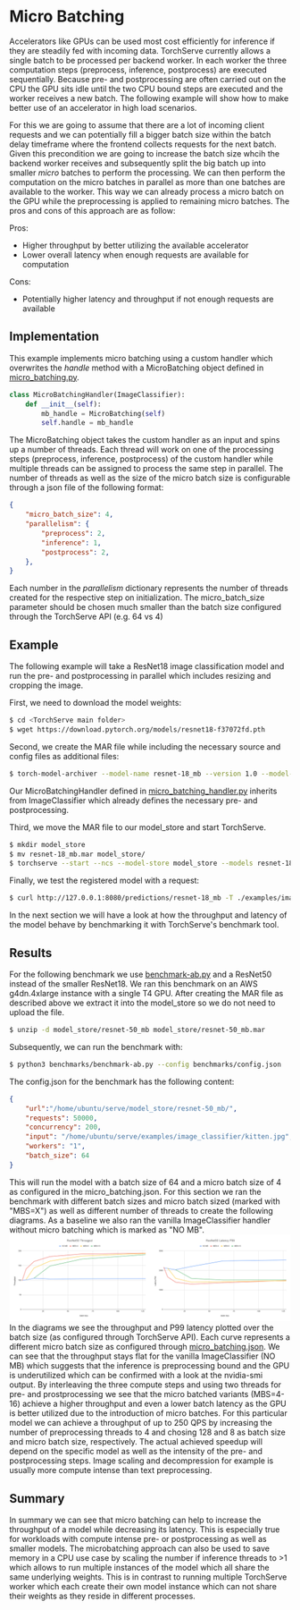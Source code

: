 # Micro Batching
Accelerators like GPUs can be used most cost efficiently for inference if they are steadily fed with incoming data.
TorchServe currently allows a single batch to be processed per backend worker.
In each worker the three computation steps (preprocess, inference, postprocess) are executed sequentially.
Because pre- and postprocessing are often carried out on the CPU the GPU sits idle until the two CPU bound steps are executed and the worker receives a new batch.
The following example will show how to make better use of an accelerator in high load scenarios.

For this we are going to assume that there are a lot of incoming client requests and we can potentially fill a bigger batch size within the batch delay timeframe where the frontend collects requests for the next batch.
Given this precondition we are going to increase the batch size whcih the backend worker receives and subsequently split the big batch up into smaller *micro* batches to perform the processing.
We can then perform the computation on the micro batches in parallel as more than one batches are available to the worker.
This way we can already process a micro batch on the GPU while the preprocessing is applied to remaining micro batches.
The pros and cons of this approach are as follow:

Pros:

*  Higher throughput by better utilizing the available accelerator
*  Lower overall latency when enough requests are available for computation

Cons:

* Potentially higher latency and throughput if not enough requests are available

## Implementation
This example implements micro batching using a custom handler which overwrites the *handle* method with a MicroBatching object defined in [micro_batching.py](micro_batching.py).
```python
class MicroBatchingHandler(ImageClassifier):
    def __init__(self):
        mb_handle = MicroBatching(self)
        self.handle = mb_handle
```
The MicroBatching object takes the custom handler as an input and spins up a number of threads.
Each thread will work on one of the processing steps (preprocess, inference, postprocess) of the custom handler while multiple threads can be assigned to process the same step in parallel.
The number of threads as well as the size of the micro batch size is configurable through a json file of the following format:
```json
{
    "micro_batch_size": 4,
    "parallelism": {
        "preprocess": 2,
        "inference": 1,
        "postprocess": 2,
    },
}
```
Each number in the *parallelism* dictionary represents the number of threads created for the respective step on initialization.
The micro_batch_size parameter should be chosen much smaller than the batch size configured through the TorchServe API (e.g. 64 vs 4)

## Example
The following example will take a ResNet18 image classification model and run the pre- and postprocessing in parallel which includes resizing and cropping the image.

First, we need to download the model weights:
```bash
$ cd <TorchServe main folder>
$ wget https://download.pytorch.org/models/resnet18-f37072fd.pth
```
Second, we create the MAR file while including the necessary source and config files as additional files:
```bash
$ torch-model-archiver --model-name resnet-18_mb --version 1.0 --model-file ./examples/image_classifier/resnet_18/model.py --serialized-file resnet18-f37072fd.pth --handler examples/micro_batching/micro_batching_handler.py --extra-files ./examples/image_classifier/index_to_name.json,examples/micro_batching/micro_batching.py,examples/micro_batching/micro_batching.json --config-file examples/micro_batching/config.yaml
```
Our MicroBatchingHandler defined in [micro_batching_handler.py](micro_batching_handler.py) inherits from ImageClassifier which already defines the necessary pre- and postprocessing.

Third, we move the MAR file to our model_store and start TorchServe.
```bash
$ mkdir model_store
$ mv resnet-18_mb.mar model_store/
$ torchserve --start --ncs --model-store model_store --models resnet-18_mb.mar
```

Finally, we test the registered model with a request:
```bash
$ curl http://127.0.0.1:8080/predictions/resnet-18_mb -T ./examples/image_classifier/kitten.jpg
```
In the next section we will have a look at how the throughput and latency of the model behave by benchmarking it with TorchServe's benchmark tool.

## Results
For the following benchmark we use [benchmark-ab.py](../../benchmarks/benchmark-ab.py) and a ResNet50 instead of the smaller ResNet18.
We ran this benchmark on an AWS g4dn.4xlarge instance with a single T4 GPU.
After creating the MAR file as described above we extract it into the model_store so we do not need to upload the file.
```bash
$ unzip -d model_store/resnet-50_mb model_store/resnet-50_mb.mar
```
Subsequently, we can run the benchmark with:
```bash
$ python3 benchmarks/benchmark-ab.py --config benchmarks/config.json
```
The config.json for the benchmark has the following content:
```json
{
    "url":"/home/ubuntu/serve/model_store/resnet-50_mb/",
    "requests": 50000,
    "concurrency": 200,
    "input": "/home/ubuntu/serve/examples/image_classifier/kitten.jpg",
    "workers": "1",
    "batch_size": 64
}
```
This will run the model with a batch size of 64 and a micro batch size of 4 as configured in the micro_batching.json.
For this section we ran the benchmark with different batch sizes and micro batch sized (marked with "MBS=X") as well as different number of threads to create the following diagrams.
As a baseline we also ran the vanilla ImageClassifier handler without micro batching which is marked as "NO MB".
![](assets/throughput_latency.png)
In the diagrams we see the throughput and P99 latency plotted over the batch size (as configured through TorchServe API).
Each curve represents a different micro batch size as configured through [micro_batching.json](micro_batching.json).
We can see that the throughput stays flat for the vanilla ImageClassifier (NO MB) which suggests that the inference is preprocessing bound and the GPU is underutilized which can be confirmed with a look at the nvidia-smi output.
By interleaving the three compute steps and using two threads for pre- and prostprocessing we see that the micro batched variants (MBS=4-16) achieve a higher throughput and even a lower batch latency as the GPU is better utilized due to the introduction of micro batches.
For this particular model we can achieve a throughput of up to 250 QPS by increasing the number of preprocessing threads to 4 and chosing 128 and 8 as batch size and micro batch size, respectively.
The actual achieved speedup will depend on the specific model as well as the intensity of the pre- and postprocessing steps.
Image scaling and decompression for example is usually more compute intense than text preprocessing.

## Summary
In summary we can see that micro batching can help to increase the throughput of a model while decreasing its latency.
This is especially true for workloads with compute intense pre- or postprocessing as well as smaller models.
The microbatching approach can also be used to save memory in a CPU use case by scaling the number if inference threads to >1 which allows to run multiple instances of the model which all share the same underlying weights.
This is in contrast to running multiple TorchServe worker which each create their own model instance which can not share their weights as they reside in different processes.
